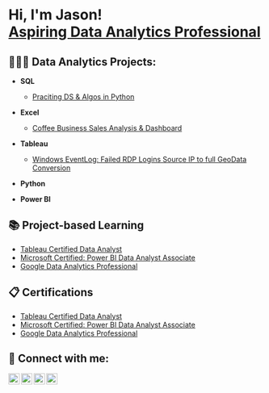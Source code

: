 <h1>Hi, I'm Jason! <br/><a href="https://www.linkedin.com/in/jason-c-perez/">Aspiring Data Analytics Professional</a>

<h2>👨🏻‍💻 Data Analytics Projects:</h2>

- <b>SQL</b>
  - [Praciting DS & Algos in Python](https://github.com/joshmadakor1/Algorithms-Practice)
- <b>Excel</b>
  - [Coffee Business Sales Analysis & Dashboard](https://github.com/jasonperez407/Excel-Visualizer) 
- <b>Tableau</b>
  - [Windows EventLog: Failed RDP Logins Source IP to full GeoData Conversion](https://github.com/joshmadakor1/Sentinel-Lab)
- <b>Python</b>

- <b>Power BI</b>

<h2>📚 Project-based Learning</h2>

- [Tableau Certified Data Analyst](https://www.youtube.com/watch?v=a83ASGn_V_s)
- [Microsoft Certified: Power BI Data Analyst Associate](https://www.youtube.com/watch?v=a83ASGn_V_s)
- [Google Data Analytics Professional](https://www.youtube.com/watch?v=a83ASGn_V_s)
 

<h2>📋 Certifications</h2>

- [Tableau Certified Data Analyst](https://www.youtube.com/watch?v=a83ASGn_V_s)
- [Microsoft Certified: Power BI Data Analyst Associate](https://www.youtube.com/watch?v=a83ASGn_V_s)
- [Google Data Analytics Professional](https://www.youtube.com/watch?v=a83ASGn_V_s)


<h2> 🤳 Connect with me:</h2>

[<img align="left" alt="JasonPerez | YouTube" width="22px" src="https://cdn.jsdelivr.net/npm/simple-icons@v3/icons/youtube.svg" />][youtube]
[<img align="left" alt="JasonPerez | Twitter" width="22px" src="https://cdn.jsdelivr.net/npm/simple-icons@v3/icons/twitter.svg" />][twitter]
[<img align="left" alt="JasonPerez | LinkedIn" width="22px" src="https://cdn.jsdelivr.net/npm/simple-icons@v3/icons/linkedin.svg" />][linkedin]
[<img align="left" alt="JasonPerez | Instagram" width="22px" src="https://cdn.jsdelivr.net/npm/simple-icons@v3/icons/instagram.svg" />][instagram]

[twitter]: https://twitter.com/
[youtube]: https://www.youtube.com/
[instagram]: https://www.instagram.com/
[linkedin]: https://linkedin.com/

<!--
**jasonperez407/jasonperez407** is a ✨ _special_ ✨ repository because its `README.md` (this file) appears on your GitHub profile.

Here are some ideas to get you started:

- 🔭 I’m currently working on ...
- 🌱 I’m currently learning ...
- 👯 I’m looking to collaborate on ...
- 🤔 I’m looking for help with ...
- 💬 Ask me about ...
- 📫 How to reach me: ...
- 😄 Pronouns: ...
- ⚡ Fun fact: ...
-->

